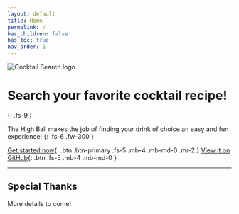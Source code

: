 ```yaml
---
layout: default
title: Home
permalink: /
has_children: false
has_toc: true
nav_order: 1
---
```


![Cocktail Search logo](../images/cs_logo.svg)

# Search your favorite cocktail recipe!
{: .fs-9 }

The High Ball makes the job of finding your drink of choice an easy and fun experience!
{: .fs-6 .fw-300 }

[Get started now](getting-started.md){: .btn .btn-primary .fs-5 .mb-4 .mb-md-0 .mr-2 }
[View it on GitHub][repo]{: .btn .fs-5 .mb-4 .mb-md-0 }

----

## Special Thanks

More details to come!

[repo]: https://github.com/dariustb/CocktailSearch/
[docs]: https://dariustb.github.io/CocktailSearch/

[portfolio]: https://dariusbrown.dev/
